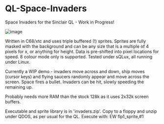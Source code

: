 # QL-Space-Invaders
Space Invaders for the Sinclair QL - Work in Progress!

![image](https://github.com/SimonGreenaway/QL-Space-Invaders/assets/29223933/080551cf-4edd-4535-9a8f-254d970d4302)


Written in C68/xtc and uses triple buffered (!) sprites. Sprites are fully masked with the background and can be any size that is a multiple of 4 pixels for x, or anything for height. Data is pre-shifted into pixel locations for speed. 8 colour mode only is supported. Tested under sQLux, all running under Linux.

Currently a WIP demo - invaders move across and down, ship moves (cursor keys) and flying saucers randomly appear and move across the screen. Space fires a bullet. Invaders can be hit, slowly speeding the remaining up.

Probably needs more RAM than the stock 128k as it uses 2x32k screen buffers.

Executable and sprite library is in 'invaders.zip'. Copy to a floppy and unzip under QDOS, as per usual for the QL. Execute with: EW flp1_sprite,#1
